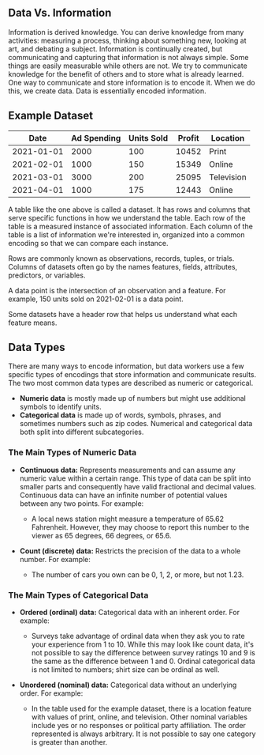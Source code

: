 ## Data Vs. Information

Information is derived knowledge. You can derive knowledge from many activities: measuring a process, thinking about something new, looking at art, and debating a subject. Information is continually created, but communicating and capturing that information is not always simple. Some things are easily measurable while others are not. We try to communicate knowledge for the benefit of others and to store what is already learned. One way to communicate and store information is to encode it. When we do this, we create data. Data is essentially encoded information.

## Example Dataset

| Date       | Ad Spending | Units Sold | Profit | Location   |
|------------|-------------|------------|--------|------------|
| 2021-01-01 | 2000        | 100        | 10452  | Print      |
| 2021-02-01 | 1000        | 150        | 15349  | Online     |
| 2021-03-01 | 3000        | 200        | 25095  | Television |
| 2021-04-01 | 1000        | 175        | 12443  | Online     |

A table like the one above is called a dataset. It has rows and columns that serve specific functions in how we understand the table. Each row of the table is a measured instance of associated information. Each column of the table is a list of information we're interested in, organized into a common encoding so that we can compare each instance.

Rows are commonly known as observations, records, tuples, or trials. Columns of datasets often go by the names features, fields, attributes, predictors, or variables.

A data point is the intersection of an observation and a feature. For example, 150 units sold on 2021-02-01 is a data point.

Some datasets have a header row that helps us understand what each feature means.

## Data Types

There are many ways to encode information, but data workers use a few specific types of encodings that store information and communicate results. The two most common data types are described as numeric or categorical.

- **Numeric data** is mostly made up of numbers but might use additional symbols to identify units.
- **Categorical data** is made up of words, symbols, phrases, and sometimes numbers such as zip codes. Numerical and categorical data both split into different subcategories.

### The Main Types of Numeric Data

- **Continuous data:** Represents measurements and can assume any numeric value within a certain range. This type of data can be split into smaller parts and consequently have valid fractional and decimal values. Continuous data can have an infinite number of potential values between any two points. For example:
  - A local news station might measure a temperature of 65.62 Fahrenheit. However, they may choose to report this number to the viewer as 65 degrees, 66 degrees, or 65.6.

- **Count (discrete) data:** Restricts the precision of the data to a whole number. For example:
  - The number of cars you own can be 0, 1, 2, or more, but not 1.23.

### The Main Types of Categorical Data

- **Ordered (ordinal) data:** Categorical data with an inherent order. For example:
  - Surveys take advantage of ordinal data when they ask you to rate your experience from 1 to 10. While this may look like count data, it's not possible to say the difference between survey ratings 10 and 9 is the same as the difference between 1 and 0. Ordinal categorical data is not limited to numbers; shirt size can be ordinal as well.

- **Unordered (nominal) data:** Categorical data without an underlying order. For example:
  - In the table used for the example dataset, there is a location feature with values of print, online, and television. Other nominal variables include yes or no responses or political party affiliation. The order represented is always arbitrary. It is not possible to say one category is greater than another.
```
